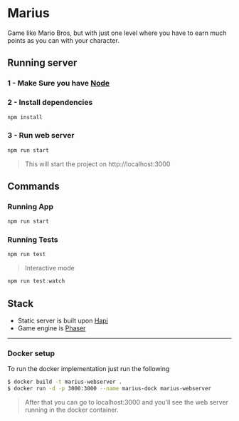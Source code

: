 # Marius
Game like Mario Bros, but with just one level where you have to earn much points as you can with your character.

## Running server

### 1 - Make Sure you have [Node](https://nodejs.org/)

### 2 - Install dependencies

```javascript
npm install
```
### 3 - Run web server

```javascript
npm run start
```
> This will start the project on http://localhost:3000

## Commands

### Running App
```javascript
npm run start
```

### Running Tests

```javascript
npm run test
```

> Interactive mode
```javascript
npm run test:watch
```

## Stack

- Static server is built upon [Hapi](http://hapijs.com/)
- Game engine is [Phaser](https://phaser.io/)

---

### Docker setup

To run the docker implementation just run the following
```bash
$ docker build -t marius-webserver .
$ docker run -d -p 3000:3000 --name marius-dock marius-webserver
```
> After that you can go to localhost:3000 and you'll see the web server running in the docker container.
